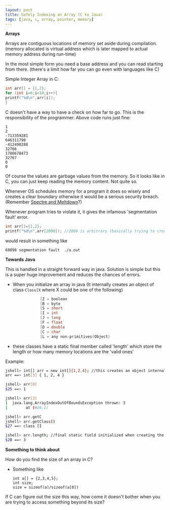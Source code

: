```yaml
---
layout: post
title: Safely Indexing an Array (C to Java) 
tags: [java, c, array, pointer, memory]
---
```


**Arrays**

Arrays are contiguous locations of memory set aside during compilation. (memory allocated is virtual address which is later mapped to actual memory address during run-time)

In the most simple form you need a base address and you can read starting from there. (there's a limit how far you can go even with languages like C)


Simple Integer Array in C:

```c
int arr[] = {1,2};
for (int i=0;i<10;i++){
printf("%d\n",arr[i]);
}
```

C doesn't have a way to have a check on how far to go. This is the responsibility of the programmer. Above code runs just fine:

```
1
2
-713359281
646311790
-412498288
32766
1786678473
32767
0
0
```

Of course the values are garbage values from the memory.
So it looks like in C, you can just keep reading the memory content. Not quite so.

Whenever OS schedules memory for a program it does so wisely and creates a clear boundary otherwise it would be a serious security breach. (Remember [Spectre and Meltdown](https://meltdownattack.com/)?)


Whenever program tries to violate it, it gives the infamous 'segmentation fault' error.

```c
int arr[]={1,2};
printf("%d\n",arr[2000]); //2000 is arbitrary (basically trying to cross the limit)
```

would result in something like

```
68898 segmentation fault  ./a.out
```


**Towards Java**

This is handled in a straight forward way in java. Solution is simple but this is a super huge improvement and reduces the chances of errors.

- When you initialize an array in java (It internally creates an object of class `Class[X` where X could be one of the following)

	```c			
	           	[Z = boolean
				[B = byte
				[S = short
				[I = int
				[J = long
				[F = float
				[D = double
				[C = char
				[L = any non-primitives(Object)
	```

- these classes have a static final member called 'length' which store the length or how many memory locations are the 'valid ones'

Example:

```bash
jshell> int[] arr = new int[]{1,2,4}; //this creates an object internally of type 'Class[I'
arr ==> int[3] { 1, 2, 4 }

jshell> arr[0]
$25 ==> 1

jshell> arr[3]
|  java.lang.ArrayIndexOutOfBoundsException thrown: 3
|        at (#26:1)

jshell> arr.getC
jshell> arr.getClass()
$27 ==> class [I

jshell> arr.length; //final static field initialized when creating the array (object)
$28 ==> 3
```



**Something to think about**

How do you find the size of an array in C?

- Something like

	```
	int a[] = {2,3,4,5};
    int size;
    size = sizeof(a)/sizeof(a[0])
    ```


If C can figure out the size this way, how come it doesn't bother when you are trying to access something beyond its size?
